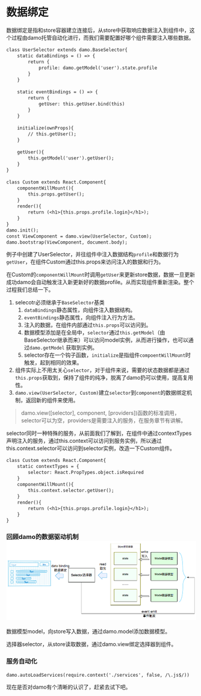 # 数据绑定

数据绑定是指和store容器建立连接后，从store中获取响应数据注入到组件中，这个过程由damo托管自动化进行，而我们需要配置好哪个组件需要注入哪些数据。

```
class UserSelector extends damo.BaseSelector{
    static dataBindings = () => {
        return {
            profile: damo.getModel('user').state.profile
        }
    }

    static eventBindings = () => {
        return {
            getUser: this.getUser.bind(this)
        }
    }

    initialize(ownProps){
        // this.getUser();
    }

    getUser(){
        this.getModel('user').getUser();
    }
}

class Custom extends React.Component{
    componentWillMount(){
        this.props.getUser();
    }
    render(){
        return (<h1>{this.props.profile.login}</h1>);
    }
}
damo.init();
const ViewComponent = damo.view(UserSelector, Custom);
damo.bootstrap(ViewComponent, document.body);
```

例子中创建了UserSelector，并往组件中注入数据结构`profile`和数据行为`getUser`，在组件Custom通过this.props来访问注入的数据和行为。

在Custom的`componentWillMount`时调用`getUser`来更新store数据，数据一旦更新成功damo会自动触发注入新更新好的数据profile。从而实现组件重新渲染。整个过程我们总结一下。

1. selecotr必须继承于`BaseSelector`基类
   1. `dataBindings`静态属性，向组件注入数据结构。
   2. `eventBindings`静态属性，向组件注入行为方法。
   3. 注入的数据，在组件内部通过`this.props`可以访问到。
   4. 数据模型添加是在全局中，`selector`通过`this.getModel`（由BaseSelector继承而来）可以访问model实例，从而进行操作，也可以通过`damo.getModel` 获取到实例。
   5. selector存在一个钩子函数，`initialize`是指组件`compoentWillMount`时触发，起到相同的效果。
2. 组件实际上不用太关心`selector`，对于组件来说，需要的状态数据都是通过`this.props`获取到，保持了组件的纯净，脱离了damo扔可以使用，提高复用性。
3. `damo.view(UserSelector, Custom)`建立`selector`到`component`的数据绑定机制，返回新的组件来使用。

> damo.view\(\[selector\], component, \[providers\]\)函数的标准调用，selector可以为空，providers是需要注入的服务，在服务章节有讲解。

selector同时一种特殊的服务，从前面我们了解到，在组件中通过contextTypes声明注入的服务，通过this.context可以访问到服务实例，所以通过this.context.selector可以访问到selector实例，改造一下Custom组件。

```
class Custom extends React.Component{
    static contextTypes = {
        selector: React.PropTypes.object.isRequired
    }
    componentWillMount(){
        this.context.selector.getUser();
    }
    render(){
        return (<h1>{this.props.profile.login}</h1>);
    }
}
```

### 回顾damo的数据驱动机制![](/assets/import.png)

数据模型model，向store写入数据，通过damo.model添加数据模型。

选择器selector，从store读取数据，通过damo.view绑定选择器到组件。

### 服务自动化

```
damo.autoLoadServices(require.context('./services', false, /\.js$/))
```

现在是否对damo有个清晰的认识了，赶紧去试下吧。


